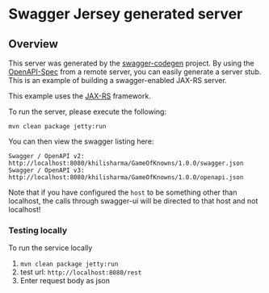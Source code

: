 # Swagger Jersey generated server

## Overview
This server was generated by the [swagger-codegen](https://github.com/swagger-api/swagger-codegen) project. By using the 
[OpenAPI-Spec](https://github.com/swagger-api/swagger-core/wiki) from a remote server, you can easily generate a server stub.  This
is an example of building a swagger-enabled JAX-RS server.

This example uses the [JAX-RS](https://jax-rs-spec.java.net/) framework.

To run the server, please execute the following:

```
mvn clean package jetty:run
```

You can then view the swagger listing here:

```
Swagger / OpenAPI v2: http://localhost:8080/khilisharma/GameOfKnowns/1.0.0/swagger.json
Swagger / OpenAPI v3: http://localhost:8080/khilisharma/GameOfKnowns/1.0.0/openapi.json
```

Note that if you have configured the `host` to be something other than localhost, the calls through
swagger-ui will be directed to that host and not localhost!

### Testing locally
To run the service locally
1. ```mvn clean package jetty:run```
1. test url: ```http://localhost:8080/rest```
1. Enter request body as json